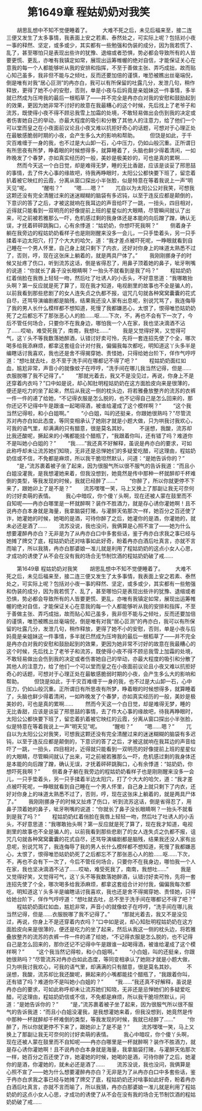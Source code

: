 # 　　第1649章 程姑奶奶对我笑
　　胡思乱想中不知不觉便睡着了。
　　大难不死之后，未见后福来至，接二连三便又发生了太多事情，我表面上安之若素、泰然处之，可实际上呢？包括对小夜一事的释然、坚定，或多或少，其实都有一些勉强和伪装的成分，因为我若慌了、乱了，甚至哪怕只是表现出些许的犹豫、退缩或者恐惧，势必都会导致所有的人皆要更慌、更乱，亦唯有我镇定如常，展现出运筹帷幄的绝对自信，才能保证关心在意我的每一个人都能够听从我的安排和指挥，不至于善做主张、弄巧成拙，故而贴心知己虽多，我非但不能与之倾吐，反而还要加倍的谨慎，唯恐被瞧出丝毫端倪，倒是唯有对我“居心叵测”的冉亦白，我可以有所保留的吐露几分，发泄几句，稍作释放，更得了她不小的安慰，否则，单是小夜与后妈竟是亲姐妹这一件事情，多半就已然成为压垮我的最后一根稻草了——并不完全是冉亦白对我的安慰和鼓励起到的效果，更因为她非常不讨好的故意在我最糟心的这个时候，先后找上了老爷子和流苏，既使得小夜不得不顾忌我雪上加霜的处境，不敢轻易做出会伤到我的决定或者伤害她自己的举动，亦最大程度的吸引和分散了其他人的注意力，给了他们一个可以堂而皇之在小夜面前议论且小夜又难以抗拒好奇心的话题，可想对于心理正处在最敏感脆弱时期的小夜，会产生多么大的影响和帮助。
　　但饶是如此，于千灾百难缠于一身的我，也不过是大山卸一石，心中压力，仍如山般沉重。正所谓日有所思夜有所梦，睁着眼的时候想得多，就算睡着了，头脑也鲜少得着清闲，一如昨晚发了个春梦，亦如真实经历的一般，美妙是极美妙的，可也是真的累啊……
　　然而今天这一个白日觉，却是难得无梦，睡的无比香甜，应该是谈妥了邢思喆的事情，去了件大心事的缘故吧，待我再睁眼时，太阳公公都快要下班了，留恋着扒着被它映红的云霞，分离从窗口探出小半张脸，似是特意在等着我说上一声“明天见”呢。
　　“醒啦？”
　　“嗯……嗯？”
　　兀自以为太阳公公对我笑，可想我这颗还没有完全清醒过来的迷迷糊糊的脑袋有多迟钝，以至于连反应都是颠倒的，下意识的答了之后，才被这就响在我耳边的声音给吓了一跳，一扭头，四目相对，近得就只能看到一双明亮的好像提前上班的星星似的大眼睛，尽管瞬间就认了出来，可之前被若雅那么一吓，危机感过剩的我身体还是本能的向后蹭了蹭，确认无误，才抚着砰砰跳胸口，心有余悸道：“姑奶奶，你想吓死我啊？”
　　侧着身子躺在我旁边的程姑奶奶看样子也是刚刚醒来没多一会儿，一只手垫着头，另一只手揉着半边太阳穴，打了个大大的哈欠，道：“我才差点被吓死呢，一睁眼就看到自己睡在一个男人怀里，自己身上就只剩下了内衣，还好对你身上的味道太熟悉不过了，否则，哼，现在这张床上躺着的，就是两具尸体了。”
　　我刚刚挪身子的时候又扯疼了伤口，听到流苏这话，倒是省得忍了，用鼻子顶着她的鼻子，呲牙咧嘴的说道：“你就长了鼻子没长眼睛啊？一抬头不就看到是我了吗？”
　　程姑奶奶红着俏脸在我唇上轻轻一吻，然后吐了吐诱人的小舌头，不好意思道：“我哪敢抬头啊？第一反应就是死了算了，现在我才知道，电视剧里的故事也不全是骗人的，以前我看到那些悲剧了的女人连失贞之仇都不报，诅咒几句就各种窝窝囊囊的花式自尽，还骂导演编剧都是脑残，结果我还没人家有出息呢，别说咒骂了，我连侮辱了我的男人长什么模样都不想知道，死慢了我都嫌恶心，太恨了，恨得唯恐姑奶奶死了之后都忘不了那张恶心人的脸……呕……下次，不，再也不会有下一次了，今后不管任何场合，只要你不在我身边，哪怕我一个人在家，我也坚决滴酒不沾了……哎呦，难受死我了，南南，我想吐……”
　　我是又觉得好笑，又觉得可气，这丫头不等我数落她醉酒，认错讨好卖可怜，先将一套连招先使了个全，哪次喝多给我添麻烦，都拿这套组合计对付我，偏偏我每次都吃，明知道这丫头多半是编瞎话讨我喜欢，我也还是舍不得揭穿她、责怪她，只得给她台阶下，佯作气哼哼道：“想吐就去吐，总不至于洗手间在哪都记不得了吧？”
　　程姑奶奶面红如血，尴尬非常，声音小的就像蚊子在哼哼，“洗手间在哪儿我当然记得，但是……衣服脱哪了我不记得了。”
　　“那就光着去，我又不是没见过，再说，你身上不是还穿着内衣吗？”口中如是说，却心知肚明程姑奶奶在这方面脸皮向来是很薄的，便还是吃力的坐了起来，然后从我这一侧的枕头边，将若雅叠放整齐的流苏的衣裤一件一件的递了给她，“不记得衣服是怎么脱的，也不记得自己是怎么回来的，那你还记不记得中午是跟谁一起喝得酒，被谁给灌成了这个模样啊？”
　　“这个我当然记得啦，和小白姐啊。”
　　“小白姐，叫的还挺亲，你跟她很熟吗？”尽管流苏对冉亦白如此态度，等同变相承认了她刚才就是小题大做，只为哄我讨我欢心，可我的语气里，却满满的只有醋意，很是莫名其妙。
　　不逞想，我酸，流苏却比我还酸呢，撅起来的小嘴都能挂个醋瓶了，“我跟着你叫，还有错了吗？难道你不是叫她小白姐的？”
　　“我……”我还真不好解释，虽说是冉亦白的要求，可如此称呼却未让流苏她们知晓，无非还是忌惮她们的多疑爱吃醋，可这理由，程姑奶奶信或不信，不免都是麻烦，所以我干脆坦然默认，问道：“是她告诉你的？”
　　“是，”流苏裹着被子坐了起来，因为很服气所以很不服气的告诉我道：“而且小白姐没灌我，是我想灌她来着，但我没想到，她竟然是传中那种一杯就醉却千杯难倒的类型，等我发现的时候，我就已经醉了……”
　　“你醉了，所以你就更停不下来了，跟她卯上了是不是？”
　　流苏嘿嘿一笑，马上又换上了那副让我无可奈何的讨好卖萌的表情。
　　我心中暗叹，你个傻丫头啊，现在还被人蒙在鼓里而不自知呢——冉亦白哪里是一杯就醉啊？装作不胜酒力，就是存心诱你灌她啊！且不说冉亦白本身就是海量，我拿脑袋打赌，与灌醉天佑那次一样，她百分之百还使了诈，她灌她的时候，她喝的是酒，可待你醉了之后，她灌你的是酒，你灌她的，就未必还是酒了……
　　流苏没说，我也没问，我俩算是心照不宣了——她为什么想要灌醉冉亦白？无非是为了从冉亦白口中多套些话，鉴于冉亦白求我之事已经与她摊了牌交了底，程姑奶奶还对啥事如此好奇，盼着冉亦白酒后吐真言，亦就不言而喻了，所以我猜，冉亦白那婆娘一准儿就是利用了程姑奶奶的这点小女人心思，才成功的诱使了从不会在没有我的场合无节制饮酒的程姑奶奶破了戒……

　　第1649章 程姑奶奶对我笑
　　胡思乱想中不知不觉便睡着了。
　　大难不死之后，未见后福来至，接二连三便又发生了太多事情，我表面上安之若素、泰然处之，可实际上呢？包括对小夜一事的释然、坚定，或多或少，其实都有一些勉强和伪装的成分，因为我若慌了、乱了，甚至哪怕只是表现出些许的犹豫、退缩或者恐惧，势必都会导致所有的人皆要更慌、更乱，亦唯有我镇定如常，展现出运筹帷幄的绝对自信，才能保证关心在意我的每一个人都能够听从我的安排和指挥，不至于善做主张、弄巧成拙，故而贴心知己虽多，我非但不能与之倾吐，反而还要加倍的谨慎，唯恐被瞧出丝毫端倪，倒是唯有对我“居心叵测”的冉亦白，我可以有所保留的吐露几分，发泄几句，稍作释放，更得了她不小的安慰，否则，单是小夜与后妈竟是亲姐妹这一件事情，多半就已然成为压垮我的最后一根稻草了——并不完全是冉亦白对我的安慰和鼓励起到的效果，更因为她非常不讨好的故意在我最糟心的这个时候，先后找上了老爷子和流苏，既使得小夜不得不顾忌我雪上加霜的处境，不敢轻易做出会伤到我的决定或者伤害她自己的举动，亦最大程度的吸引和分散了其他人的注意力，给了他们一个可以堂而皇之在小夜面前议论且小夜又难以抗拒好奇心的话题，可想对于心理正处在最敏感脆弱时期的小夜，会产生多么大的影响和帮助。
　　但饶是如此，于千灾百难缠于一身的我，也不过是大山卸一石，心中压力，仍如山般沉重。正所谓日有所思夜有所梦，睁着眼的时候想得多，就算睡着了，头脑也鲜少得着清闲，一如昨晚发了个春梦，亦如真实经历的一般，美妙是极美妙的，可也是真的累啊……
　　然而今天这一个白日觉，却是难得无梦，睡的无比香甜，应该是谈妥了邢思喆的事情，去了件大心事的缘故吧，待我再睁眼时，太阳公公都快要下班了，留恋着扒着被它映红的云霞，分离从窗口探出小半张脸，似是特意在等着我说上一声“明天见”呢。
　　“醒啦？”
　　“嗯……嗯？”
　　兀自以为太阳公公对我笑，可想我这颗还没有完全清醒过来的迷迷糊糊的脑袋有多迟钝，以至于连反应都是颠倒的，下意识的答了之后，才被这就响在我耳边的声音给吓了一跳，一扭头，四目相对，近得就只能看到一双明亮的好像提前上班的星星似的大眼睛，尽管瞬间就认了出来，可之前被若雅那么一吓，危机感过剩的我身体还是本能的向后蹭了蹭，确认无误，才抚着砰砰跳胸口，心有余悸道：“姑奶奶，你想吓死我啊？”
　　侧着身子躺在我旁边的程姑奶奶看样子也是刚刚醒来没多一会儿，一只手垫着头，另一只手揉着半边太阳穴，打了个大大的哈欠，道：“我才差点被吓死呢，一睁眼就看到自己睡在一个男人怀里，自己身上就只剩下了内衣，还好对你身上的味道太熟悉不过了，否则，哼，现在这张床上躺着的，就是两具尸体了。”
　　我刚刚挪身子的时候又扯疼了伤口，听到流苏这话，倒是省得忍了，用鼻子顶着她的鼻子，呲牙咧嘴的说道：“你就长了鼻子没长眼睛啊？一抬头不就看到是我了吗？”
　　程姑奶奶红着俏脸在我唇上轻轻一吻，然后吐了吐诱人的小舌头，不好意思道：“我哪敢抬头啊？第一反应就是死了算了，现在我才知道，电视剧里的故事也不全是骗人的，以前我看到那些悲剧了的女人连失贞之仇都不报，诅咒几句就各种窝窝囊囊的花式自尽，还骂导演编剧都是脑残，结果我还没人家有出息呢，别说咒骂了，我连侮辱了我的男人长什么模样都不想知道，死慢了我都嫌恶心，太恨了，恨得唯恐姑奶奶死了之后都忘不了那张恶心人的脸……呕……下次，不，再也不会有下一次了，今后不管任何场合，只要你不在我身边，哪怕我一个人在家，我也坚决滴酒不沾了……哎呦，难受死我了，南南，我想吐……”
　　我是又觉得好笑，又觉得可气，这丫头不等我数落她醉酒，认错讨好卖可怜，先将一套连招先使了个全，哪次喝多给我添麻烦，都拿这套组合计对付我，偏偏我每次都吃，明知道这丫头多半是编瞎话讨我喜欢，我也还是舍不得揭穿她、责怪她，只得给她台阶下，佯作气哼哼道：“想吐就去吐，总不至于洗手间在哪都记不得了吧？”
　　程姑奶奶面红如血，尴尬非常，声音小的就像蚊子在哼哼，“洗手间在哪儿我当然记得，但是……衣服脱哪了我不记得了。”
　　“那就光着去，我又不是没见过，再说，你身上不是还穿着内衣吗？”口中如是说，却心知肚明程姑奶奶在这方面脸皮向来是很薄的，便还是吃力的坐了起来，然后从我这一侧的枕头边，将若雅叠放整齐的流苏的衣裤一件一件的递了给她，“不记得衣服是怎么脱的，也不记得自己是怎么回来的，那你还记不记得中午是跟谁一起喝得酒，被谁给灌成了这个模样啊？”
　　“这个我当然记得啦，和小白姐啊。”
　　“小白姐，叫的还挺亲，你跟她很熟吗？”尽管流苏对冉亦白如此态度，等同变相承认了她刚才就是小题大做，只为哄我讨我欢心，可我的语气里，却满满的只有醋意，很是莫名其妙。
　　不逞想，我酸，流苏却比我还酸呢，撅起来的小嘴都能挂个醋瓶了，“我跟着你叫，还有错了吗？难道你不是叫她小白姐的？”
　　“我……”我还真不好解释，虽说是冉亦白的要求，可如此称呼却未让流苏她们知晓，无非还是忌惮她们的多疑爱吃醋，可这理由，程姑奶奶信或不信，不免都是麻烦，所以我干脆坦然默认，问道：“是她告诉你的？”
　　“是，”流苏裹着被子坐了起来，因为很服气所以很不服气的告诉我道：“而且小白姐没灌我，是我想灌她来着，但我没想到，她竟然是传中那种一杯就醉却千杯难倒的类型，等我发现的时候，我就已经醉了……”
　　“你醉了，所以你就更停不下来了，跟她卯上了是不是？”
　　流苏嘿嘿一笑，马上又换上了那副让我无可奈何的讨好卖萌的表情。
　　我心中暗叹，你个傻丫头啊，现在还被人蒙在鼓里而不自知呢——冉亦白哪里是一杯就醉啊？装作不胜酒力，就是存心诱你灌她啊！且不说冉亦白本身就是海量，我拿脑袋打赌，与灌醉天佑那次一样，她百分之百还使了诈，她灌她的时候，她喝的是酒，可待你醉了之后，她灌你的是酒，你灌她的，就未必还是酒了……
　　流苏没说，我也没问，我俩算是心照不宣了——她为什么想要灌醉冉亦白？无非是为了从冉亦白口中多套些话，鉴于冉亦白求我之事已经与她摊了牌交了底，程姑奶奶还对啥事如此好奇，盼着冉亦白酒后吐真言，亦就不言而喻了，所以我猜，冉亦白那婆娘一准儿就是利用了程姑奶奶的这点小女人心思，才成功的诱使了从不会在没有我的场合无节制饮酒的程姑奶奶破了戒……
